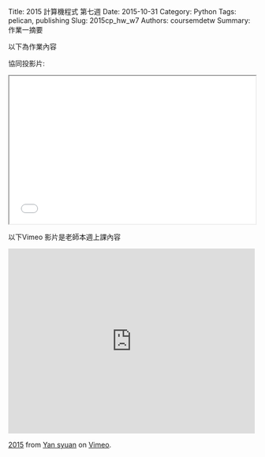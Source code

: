 Title: 2015 計算機程式 第七週
Date: 2015-10-31
Category: Python
Tags: pelican, publishing
Slug: 2015cp_hw_w7
Authors: coursemdetw
Summary: 作業一摘要

以下為作業內容

協同投影片:

<iframe src="40423104_cp_w7_p.html" width="500" height="300"></iframe>

以下Vimeo 影片是老師本週上課內容

<iframe src="https://player.vimeo.com/video/144082891" width="500" height="375" frameborder="0" webkitallowfullscreen mozallowfullscreen allowfullscreen></iframe> <p><a href="https://vimeo.com/144082891">2015</a> from <a href="https://vimeo.com/user44900188">Yan syuan</a> on <a href="https://vimeo.com">Vimeo</a>.</p>